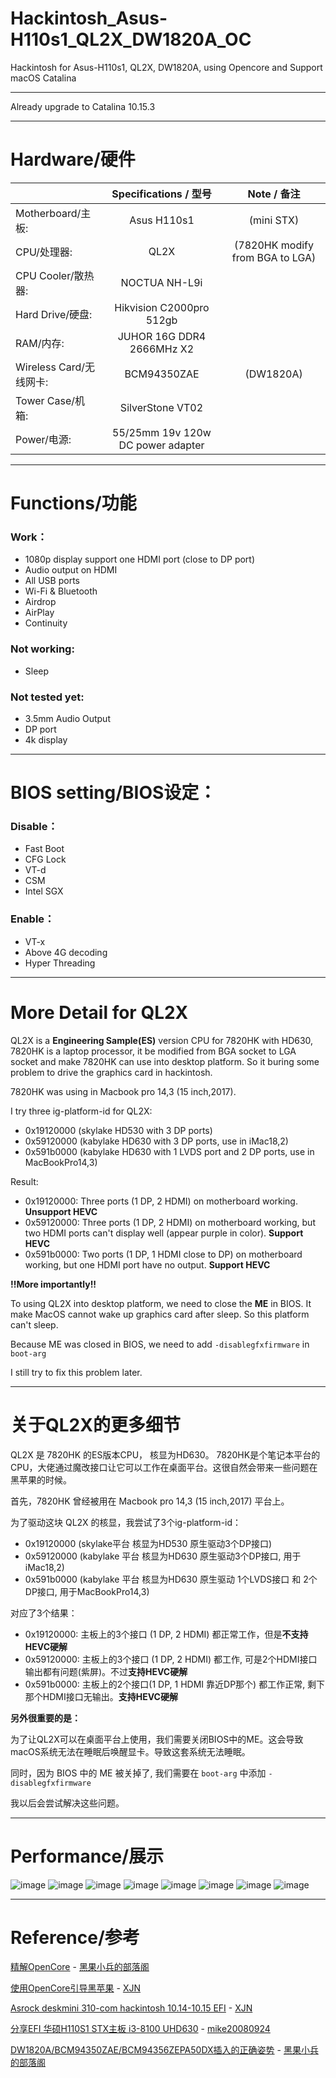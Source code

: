 # Hackintosh_Asus-H110s1_QL2X_DW1820A_OC
Hackintosh for Asus-H110s1, QL2X, DW1820A, using Opencore and Support macOS Catalina

---

Already upgrade to Catalina 10.15.3

---

# Hardware/硬件
|  | Specifications / 型号 | Note / 备注 |
|-------------------------|:---------------------------------:|:-------------------------------:|
| Motherboard/主板: | Asus H110s1 | (mini STX) |
| CPU/处理器: | QL2X | (7820HK modify from BGA to LGA) |
| CPU Cooler/散热器: | NOCTUA NH-L9i |  |
| Hard Drive/硬盘: | Hikvision C2000pro 512gb |  |
| RAM/内存: | JUHOR 16G DDR4 2666MHz X2 |  |
| Wireless Card/无线网卡: | BCM94350ZAE | (DW1820A) |
| Tower Case/机箱: | SilverStone VT02 |  |
| Power/电源: | 55/25mm 19v 120w DC power adapter |  |
  
---
# Functions/功能
### Work：
- 1080p display support one HDMI port (close to DP port)  
- Audio output on HDMI  
- All USB ports  
- Wi-Fi & Bluetooth  
- Airdrop  
- AirPlay  
- Continuity  

### Not working:
- Sleep  

### Not tested yet:
- 3.5mm Audio Output  
- DP port  
- 4k display  
  
---

# BIOS setting/BIOS设定：

### Disable：
- Fast Boot  
- CFG Lock   
- VT-d  
- CSM  
- Intel SGX  

### Enable：
- VT-x  
- Above 4G decoding  
- Hyper Threading  
  
---
  
# More Detail for QL2X

QL2X is a **Engineering Sample(ES)** version CPU for 7820HK with HD630, 7820HK is a laptop processor, it be modified from BGA socket to LGA socket and make 7820HK can use into desktop platform. So it buring some problem to drive the graphics card in hackintosh.

7820HK was using in Macbook pro 14,3 (15 inch,2017).

I try three ig-platform-id for QL2X: 
 
- 0x19120000 (skylake HD530 with 3 DP ports)  
- 0x59120000 (kabylake HD630 with 3 DP ports, use in iMac18,2)  
- 0x591b0000 (kabylake HD630 with 1 LVDS port and 2 DP ports, use in MacBookPro14,3)    

Result: 

- 0x19120000: Three ports (1 DP, 2 HDMI) on motherboard working. **Unsupport HEVC**
- 0x59120000: Three ports (1 DP, 2 HDMI) on motherboard working, but two HDMI ports can't display well (appear purple in color). **Support HEVC**
- 0x591b0000: Two ports (1 DP, 1 HDMI close to DP) on motherboard working, but one HDMI port have no output. **Support HEVC**

**!!More importantly!!**

To using QL2X into desktop platform, we need to close the **ME** in BIOS. It make MacOS cannot wake up graphics card after sleep. So this platform can't sleep.

Because ME was closed in BIOS, we need to add ```-disablegfxfirmware``` in ```boot-arg```

I still try to fix this problem later.

---
# 关于QL2X的更多细节

QL2X 是 7820HK 的ES版本CPU， 核显为HD630。 7820HK是个笔记本平台的CPU，大佬通过魔改接口让它可以工作在桌面平台。这很自然会带来一些问题在黑苹果的时候。

首先，7820HK 曾经被用在 Macbook pro 14,3 (15 inch,2017) 平台上。

为了驱动这块 QL2X 的核显，我尝试了3个ig-platform-id：  
- 0x19120000 (skylake平台 核显为HD530  原生驱动3个DP接口)  
- 0x59120000 (kabylake 平台 核显为HD630 原生驱动3个DP接口, 用于iMac18,2)  
- 0x591b0000 (kabylake 平台 核显为HD630 原生驱动 1个LVDS接口 和 2个DP接口, 用于MacBookPro14,3)    

对应了3个结果：

- 0x19120000: 主板上的3个接口 (1 DP, 2 HDMI) 都正常工作，但是**不支持HEVC硬解**
- 0x59120000: 主板上的3个接口 (1 DP, 2 HDMI) 都工作, 可是2个HDMI接口输出都有问题(紫屏)。不过**支持HEVC硬解**
- 0x591b0000: 主板上的2个接口(1 DP, 1 HDMI 靠近DP那个) 都工作正常, 剩下那个HDMI接口无输出。**支持HEVC硬解**

**另外很重要的是：**

为了让QL2X可以在桌面平台上使用，我们需要关闭BIOS中的ME。这会导致macOS系统无法在睡眠后唤醒显卡。导致这套系统无法睡眠。

同时，因为 BIOS 中的 ME 被关掉了, 我们需要在 ```boot-arg``` 中添加 ```-disablegfxfirmware``` 

我以后会尝试解决这些问题。

---
# Performance/展示

![image](https://github.com/Road00/Hackintosh_Asus-H110s1_QL2X_DW1820A_OC/blob/master/Figure/13EE6E89-9978-4196-BB65-22C892472BAA_1_105_c.jpeg?raw=true)
![image](https://github.com/Road00/Hackintosh_Asus-H110s1_QL2X_DW1820A_OC/blob/master/Figure/8CB768EC-7D4C-49EA-9FDE-12661C0B0B63_1_105_c.jpeg?raw=true)
![image](https://github.com/Road00/Hackintosh_Asus-H110s1_QL2X_DW1820A_OC/blob/master/Figure/截屏2020-01-27下午4.12.45.png?raw=true)
![image](https://github.com/Road00/Hackintosh_Asus-H110s1_QL2X_DW1820A_OC/blob/master/Figure/截屏2020-01-27下午4.40.26.png?raw=true)
![image](https://github.com/Road00/Hackintosh_Asus-H110s1_QL2X_DW1820A_OC/blob/master/Figure/截屏2020-01-27下午4.58.51.png?raw=true)
![image](https://github.com/Road00/Hackintosh_Asus-H110s1_QL2X_DW1820A_OC/blob/master/Figure/截屏2020-01-27下午4.54.32.png?raw=true)
![image](https://github.com/Road00/Hackintosh_Asus-H110s1_QL2X_DW1820A_OC/blob/master/Figure/截屏2020-01-27下午5.00.46.png?raw=true)
![image](https://github.com/Road00/Hackintosh_Asus-H110s1_QL2X_DW1820A_OC/blob/master/Figure/截屏2020-01-27下午5.01.24.png?raw=true)

---
# Reference/参考

[精解OpenCore](https://blog.daliansky.net/OpenCore-BootLoader.html) - [黑果小兵的部落阁 ](https://blog.daliansky.net/)

[使用OpenCore引导黑苹果](https://blog.xjn819.com/?p=543) - [XJN](https://blog.xjn819.com/) 

[Asrock deskmini 310-com hackintosh 10.14-10.15 EFI](https://blog.xjn819.com/?p=7) - [XJN](https://blog.xjn819.com/)

[分享EFI 华硕H110S1 STX主板 i3-8100 UHD630](http://bbs.pcbeta.com/viewthread-1801615-1-1.html) - [mike20080924](http://i.pcbeta.com/space-uid-3336274.html)

[DW1820A/BCM94350ZAE/BCM94356ZEPA50DX插入的正确姿势](https://blog.daliansky.net/DW1820A_BCM94350ZAE-driver-inserts-the-correct-posture.html) - [黑果小兵的部落阁](https://blog.daliansky.net/)
